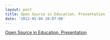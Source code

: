 ```yaml
---
layout: post
title: Open Source in Education, Presentation
date: '2012-05-04 20:07:00'
---
```


<a href='http://lab.iiiepe.net/osiepresentation/#/step-1'>Open Source in Education, Presentation</a>